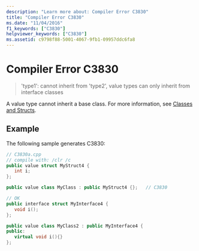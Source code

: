 ```yaml
---
description: "Learn more about: Compiler Error C3830"
title: "Compiler Error C3830"
ms.date: "11/04/2016"
f1_keywords: ["C3830"]
helpviewer_keywords: ["C3830"]
ms.assetid: c9798f88-5001-4067-9fb1-09957ddc6fa8
---
```

# Compiler Error C3830

> 'type1': cannot inherit from 'type2', value types can only inherit from interface classes

A value type cannot inherit a base class.  For more information, see [Classes and Structs](../../extensions/classes-and-structs-cpp-component-extensions.md).

## Example

The following sample generates C3830:

```cpp
// C3830a.cpp
// compile with: /clr /c
public value struct MyStruct4 {
   int i;
};

public value class MyClass : public MyStruct4 {};   // C3830

// OK
public interface struct MyInterface4 {
   void i();
};

public value class MyClass2 : public MyInterface4 {
public:
   virtual void i(){}
};
```
